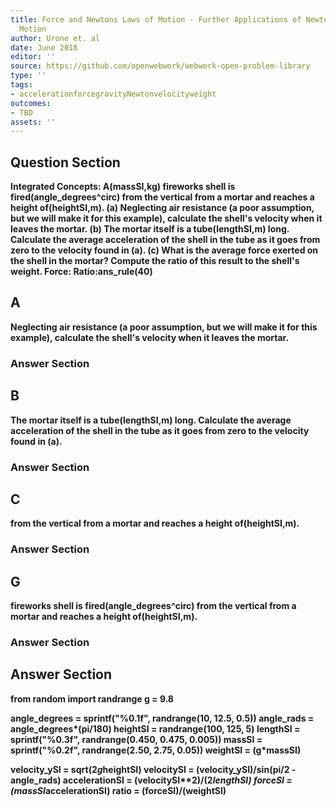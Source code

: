 ```yaml
---
title: Force and Newtons Laws of Motion - Further Applications of Newtons Laws of
  Motion
author: Urone et. al
date: June 2018
editor: ''
source: https://github.com/openwebwork/webwork-open-problem-library
type: ''
tags:
- accelerationforcegravityNewtonvelocityweight
outcomes:
- TBD
assets: ''
---
```


## Question Section 

<b>Integrated Concepts:<b> A(massSI,kg) fireworks shell is fired(angle_degrees^circ) from the vertical from a mortar and reaches a height of(heightSI,m). 
(a) Neglecting air resistance (a poor assumption, but we will make it for this example), calculate the shell's velocity when it leaves the mortar. 
(b) The mortar itself is a tube(lengthSI,m) long. Calculate the average acceleration of the shell in the tube as it goes from zero to the velocity found in (a).
(c) What is the average force exerted on the shell in the mortar? Compute the ratio of this result to the shell's weight.
Force:
Ratio:ans_rule(40)

## A
Neglecting air resistance (a poor assumption, but we will make it for this example), calculate the shell's velocity when it leaves the mortar. 
### Answer Section
## B
The mortar itself is a tube(lengthSI,m) long. Calculate the average acceleration of the shell in the tube as it goes from zero to the velocity found in (a).
### Answer Section
## C
from the vertical from a mortar and reaches a height of(heightSI,m). 
### Answer Section
## G
fireworks shell is fired(angle_degrees^circ) from the vertical from a mortar and reaches a height of(heightSI,m). 
### Answer Section


## Answer Section

from random import randrange
g = 9.8

angle_degrees = sprintf("%0.1f", randrange(10, 12.5, 0.5))
angle_rads = angle_degrees*(pi/180)
heightSI = randrange(100, 125, 5)
lengthSI = sprintf("%0.3f", randrange(0.450, 0.475, 0.005))
massSI = sprintf("%0.2f", randrange(2.50, 2.75, 0.05))
weightSI = (g*massSI)

velocity_ySI = sqrt(2*g*heightSI)
velocitySI = (velocity_ySI)/sin(pi/2 - angle_rads)
accelerationSI = (velocitySI**2)/(2*lengthSI)
forceSI = (massSI*accelerationSI)
ratio = (forceSI)/(weightSI)